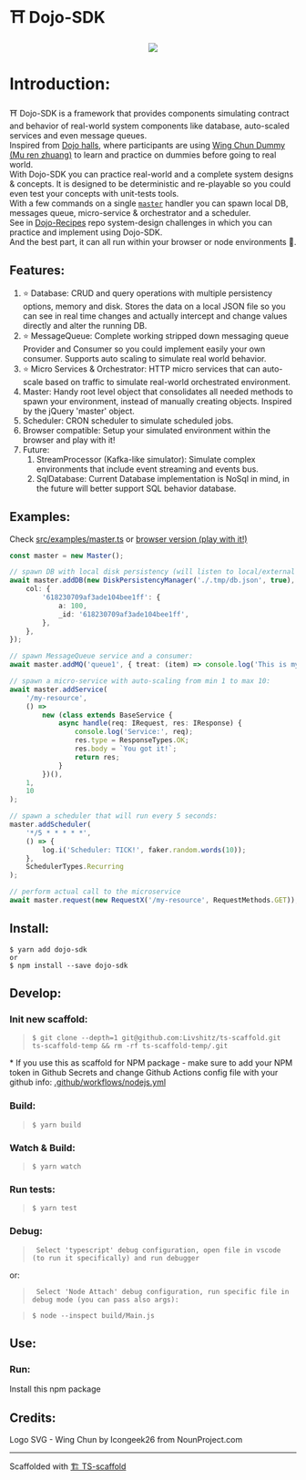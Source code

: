 # ⛩ Dojo-SDK

<p align="center">
  <img src="https://user-images.githubusercontent.com/246724/146676294-43f321de-5702-490c-9608-35e03bc3ff91.png">
</p>


# Introduction:
⛩ Dojo-SDK is a framework that provides components simulating contract and behavior of real-world system components like database, auto-scaled services and even message queues.  
Inspired from [Dojo halls](https://en.wikipedia.org/wiki/Dojo), where participants are using [Wing Chun Dummy (Mu ren zhuang)](https://en.wikipedia.org/wiki/Mu_ren_zhuang) to learn and practice on dummies before going to real world.  
With Dojo-SDK you can practice real-world and a complete system designs & concepts. It is designed to be deterministic and re-playable so you could even test your concepts with unit-tests tools.  
With a few commands on a single [`master`](#examples) handler you can spawn local DB, messages queue, micro-service & orchestrator and a scheduler.  
See in [Dojo-Recipes](https://github.com/Livshitz/Dojo-Recipes) repo system-design challenges in which you can practice and implement using Dojo-SDK.  
And the best part, it can all run within your browser or node environments 🎉.

## Features:
1. ⭐️ Database: CRUD and query operations with multiple persistency options, memory and disk. Stores the data on a local JSON file so you can see in real time changes and actually intercept and change values directly and alter the running DB.
1. ⭐️ MessageQueue: Complete working stripped down messaging queue Provider and Consumer so you could implement easily your own consumer. Supports auto scaling to simulate real world behavior.
1. ⭐️ Micro Services & Orchestrator: HTTP micro services that can auto-scale based on traffic to simulate real-world orchestrated environment.
1. Master: Handy root level object that consolidates all needed methods to spawn your environment, instead of manually creating objects. Inspired by the jQuery 'master' object.
1. Scheduler: CRON scheduler to simulate scheduled jobs.
1. Browser compatible: Setup your simulated environment within the browser and play with it!
1. Future:
    1. StreamProcessor (Kafka-like simulator): Simulate complex environments that include event streaming and events bus.
    1. SqlDatabase: Current Database implementation is NoSql in mind, in the future will better support SQL behavior database.


## Examples:

Check [src/examples/master.ts](/src/examples/master.ts) or [browser version (play with it!)](https://raw.githack.com/Livshitz/dojo-sdk/master//src/examples/forBrowser.html)
```typescript
const master = new Master();

// spawn DB with local disk persistency (will listen to local/external changes):
await master.addDB(new DiskPersistencyManager('./.tmp/db.json', true), {
	col: {
		'618230709af3ade104bee1ff': {
			a: 100,
			_id: '618230709af3ade104bee1ff',
		},
	},
});

// spawn MessageQueue service and a consumer:
await master.addMQ('queue1', { treat: (item) => console.log('This is my consumer treating item: ', item) });

// spawn a micro-service with auto-scaling from min 1 to max 10:
await master.addService(
	'/my-resource',
	() =>
		new (class extends BaseService {
			async handle(req: IRequest, res: IResponse) {
                console.log('Service:', req);
                res.type = ResponseTypes.OK;
                res.body = `You got it!`;
                return res;
            }
		})(),
	1,
	10
);

// spawn a scheduler that will run every 5 seconds:
master.addScheduler(
	'*/5 * * * * *',
	() => {
		log.i('Scheduler: TICK!', faker.random.words(10));
	},
	SchedulerTypes.Recurring
);

// perform actual call to the microservice 
await master.request(new RequestX('/my-resource', RequestMethods.GET));
```


## Install:
```
$ yarn add dojo-sdk
or
$ npm install --save dojo-sdk   
```

## Develop:

### Init new scaffold:

> `$ git clone --depth=1 git@github.com:Livshitz/ts-scaffold.git ts-scaffold-temp && rm -rf ts-scaffold-temp/.git`

\* If you use this as scaffold for NPM package - make sure to add your NPM token in Github Secrets and change Github Actions config file with your github info: [.github/workflows/nodejs.yml](./.github/workflows/nodejs.yml#L36)

### Build:

> `$ yarn build`

### Watch & Build:

> `$ yarn watch`

### Run tests:

> `$ yarn test`

### Debug:

> ` Select 'typescript' debug configuration, open file in vscode (to run it specifically) and run debugger`

or:

> ` Select 'Node Attach' debug configuration, run specific file in debug mode (you can pass also args):`

> `$ node --inspect build/Main.js`

## Use:

### Run:

Install this npm package


## Credits:
Logo SVG - Wing Chun by Icongeek26 from NounProject.com

---

Scaffolded with [🏗 TS-scaffold](https://github.com/Livshitz/ts-scaffold.git) 
